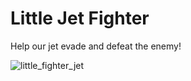 # Little Jet Fighter
Help our jet evade and defeat the enemy! 

![little_fighter_jet](https://user-images.githubusercontent.com/28768632/42579908-22d3ff62-84de-11e8-8d5e-34d891ebfebd.png)
